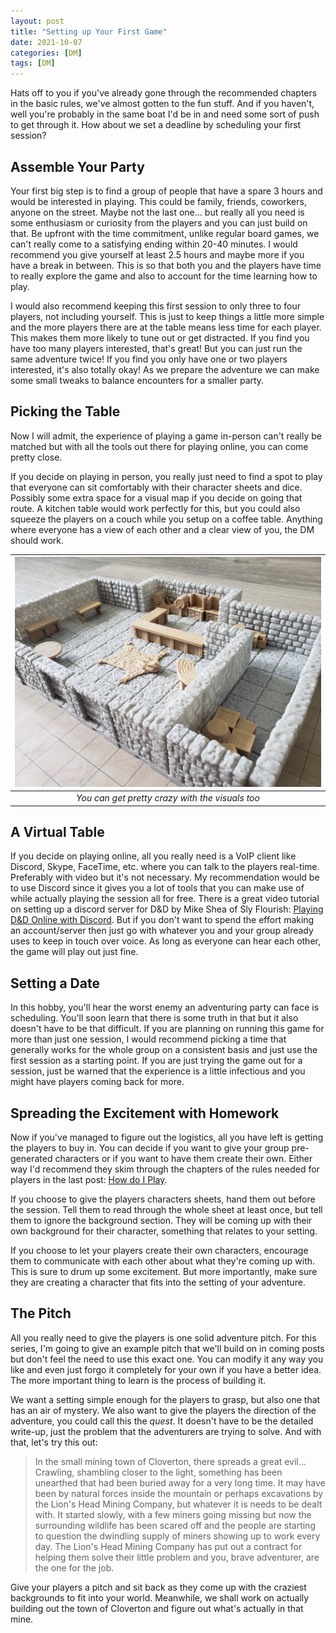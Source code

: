 ```yaml
---
layout: post
title: "Setting up Your First Game"
date: 2021-10-07
categories: [DM]
tags: [DM]
---
```


Hats off to you if you've already gone through the recommended chapters in the basic rules, we've almost gotten to the fun stuff. And if you haven't, well you're probably in the same boat I'd be in and need some sort of push to get through it. How about we set a deadline by scheduling your first session?

## Assemble Your Party

Your first big step is to find a group of people that have a spare 3 hours and would be interested in playing. This could be family, friends, coworkers, anyone on the street. Maybe not the last one... but really all you need is some enthusiasm or curiosity from the players and you can just build on that. Be upfront with the time commitment, unlike regular board games, we can't really come to a satisfying ending within 20-40 minutes. I would recommend you give yourself at least 2.5 hours and maybe more if you have a break in between. This is so that both you and the players have time to really explore the game and also to account for the time learning how to play.

I would also recommend keeping this first session to only three to four players, not including yourself. This is just to keep things a little more simple and the more players there are at the table means less time for each player. This makes them more likely to tune out or get distracted. If you find you have too many players interested, that's great! But you can just run the same adventure twice! If you find you only have one or two players interested, it's also totally okay! As we prepare the adventure we can make some small tweaks to balance encounters for a smaller party.

## Picking the Table

Now I will admit, the experience of playing a game in-person can't really be matched but with all the tools out there for playing online, you can come pretty close.

If you decide on playing in person, you really just need to find a spot to play that everyone can sit comfortably with their character sheets and dice. Possibly some extra space for a visual map if you decide on going that route. A kitchen table would work perfectly for this, but you could also squeeze the players on a couch while you setup on a coffee table. Anything where everyone has a view of each other and a clear view of you, the DM should work.

| ![tavern.jpg](/assets/img/tavern.jpg) |
|:--:|
| *You can get pretty crazy with the visuals too* |

## A Virtual Table

If you decide on playing online, all you really need is a VoIP client like Discord, Skype, FaceTime, etc. where you can talk to the players real-time. Preferably with video but it's not necessary. My recommendation would be to use Discord since it gives you a lot of tools that you can make use of while actually playing the session all for free. There is a great video tutorial on setting up a discord server for D&D by Mike Shea of Sly Flourish: [Playing D&D Online with Discord](https://www.youtube.com/watch?v=_Yg-GyrcccI). But if you don't want to spend the effort making an account/server then just go with whatever you and your group already uses to keep in touch over voice. As long as everyone can hear each other, the game will play out just fine.

## Setting a Date

In this hobby, you'll hear the worst enemy an adventuring party can face is scheduling. You'll soon learn that there is some truth in that but it also doesn't have to be that difficult. If you are planning on running this game for more than just one session, I would recommend picking a time that generally works for the whole group on a consistent basis and just use the first session as a starting point. If you are just trying the game out for a session, just be warned that the experience is a little infectious and you might have players coming back for more.

## Spreading the Excitement with Homework

Now if you've managed to figure out the logistics, all you have left is getting the players to buy in. You can decide if you want to give your group pre-generated characters or if you want to have them create their own. Either way I'd recommend they skim through the chapters of the rules needed for players in the last post: [How do I Play](../_posts/2021-09-23-How-do-I-Play.md).

If you choose to give the players characters sheets, hand them out before the session. Tell them to read through the whole sheet at least once, but tell them to ignore the background section. They will be coming up with their own background for their character, something that relates to your setting.

If you choose to let your players create their own characters, encourage them to communicate with each other about what they're coming up with. This is sure to drum up some excitement. But more importantly, make sure they are creating a character that fits into the setting of your adventure.


## The Pitch

All you really need to give the players is one solid adventure pitch. For this series, I'm going to give an example pitch that we'll build on in coming posts but don't feel the need to use this exact one. You can modify it any way you like and even just forgo it completely for your own if you have a better idea. The more important thing to learn is the process of building it.

We want a setting simple enough for the players to grasp, but also one that has an air of mystery. We also want to give the players the direction of the adventure, you could call this the *quest*. It doesn't have to be the detailed write-up, just the problem that the adventurers are trying to solve. And with that, let's try this out:

>In the small mining town of Cloverton, there spreads a great evil... Crawling, shambling closer to the light, something has been unearthed that had been buried away for a very long time. It may have been by natural forces inside the mountain or perhaps excavations by the Lion's Head Mining Company, but whatever it is needs to be dealt with. It started slowly, with a few miners going missing but now the surrounding wildlife has been scared off and the people are starting to question the dwindling supply of miners showing up to work every day. The Lion's Head Mining Company has put out a contract for helping them solve their little problem and you, brave adventurer, are the one for the job.

Give your players a pitch and sit back as they come up with the craziest backgrounds to fit into your world. Meanwhile, we shall work on actually building out the town of Cloverton and figure out what's actually in that mine.